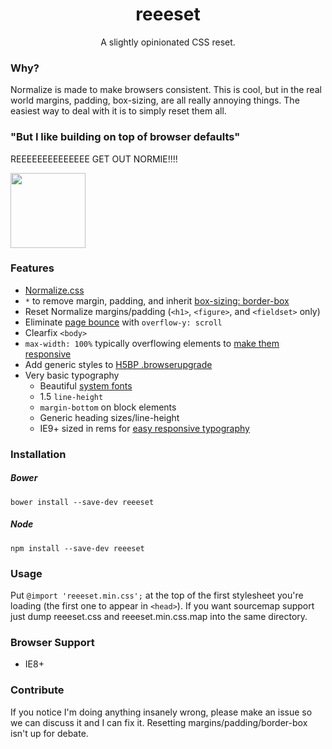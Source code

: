 <h1 align="center">reeeset</h1>

<p align="center">
  A slightly opinionated CSS reset.
</p>

### Why?
Normalize is made to make browsers consistent. This is cool, but in the real world margins, padding, box-sizing, are all really annoying things. The easiest way to deal with it is to simply reset them all.

### "But I like building on top of browser defaults"
REEEEEEEEEEEEEE GET OUT NORMIE!!!!

<img src="https://i.imgur.com/fTtXSaF.jpg" height="120px">

### Features
- [Normalize.css](https://necolas.github.io/normalize.css)
- `*` to remove margin, padding, and inherit [box-sizing: border-box](http://www.paulirish.com/2012/box-sizing-border-box-ftw)
- Reset Normalize margins/padding (`<h1>`, `<figure>`, and `<fieldset>` only)
- Eliminate [page bounce](https://css-tricks.com/eliminate-jumps-in-horizontal-centering-by-forcing-a-scroll-bar) with `overflow-y: scroll`
- Clearfix `<body>`
- `max-width: 100%` typically overflowing elements to [make them responsive](http://unstoppablerobotninja.com/entry/fluid-images)
- Add generic styles to [H5BP .browserupgrade](https://github.com/h5bp/html5-boilerplate/blob/master/dist/index.html#L18-L20)
- Very basic typography
  - Beautiful [system fonts](https://www.smashingmagazine.com/2015/11/using-system-ui-fonts-practical-guide)
  - 1.5 `line-height`
  - `margin-bottom` on block elements
  - Generic heading sizes/line-height
  - IE9+ sized in rems for [easy responsive typography](http://webdesign.tutsplus.com/tutorials/the-lazy-persons-guide-to-responsive-typography--cms-22822)

### Installation

##### Bower
`bower install --save-dev reeeset`

##### Node
`npm install --save-dev reeeset`

### Usage
Put `@import 'reeeset.min.css';` at the top of the first stylesheet you're loading (the first one to appear in `<head>`). If you want sourcemap support just dump reeeset.css and reeeset.min.css.map into the same directory.

### Browser Support
- IE8+

### Contribute
If you notice I'm doing anything insanely wrong, please make an issue so we can discuss it and I can fix it. Resetting margins/padding/border-box isn't up for debate.
